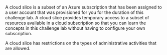 A cloud slice is a subset of an Azure subscription that has been assigned to a user account that was provisioned for you for the duration of this challenge lab. A cloud slice provides temporary access to a subset of resources available in a cloud subscription so that you can learn the concepts in this challenge lab without having to configure your own subscription.
>
A cloud slice has restrictions on the types of administrative activities that are allowed. 
